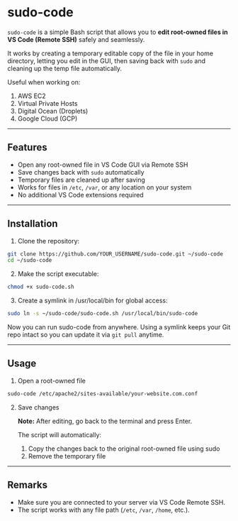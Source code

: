 # sudo-code

`sudo-code` is a simple Bash script that allows you to **edit root-owned files in VS Code (Remote SSH)** safely and seamlessly.  

It works by creating a temporary editable copy of the file in your home directory, letting you edit in the GUI, then saving back with `sudo` and cleaning up the temp file automatically.

Useful when working on:

1. AWS EC2
2. Virtual Private Hosts
3. Digital Ocean (Droplets)
4. Google Cloud (GCP)

---

## **Features**

- Open any root-owned file in VS Code GUI via Remote SSH  
- Save changes back with `sudo` automatically  
- Temporary files are cleaned up after saving  
- Works for files in `/etc`, `/var`, or any location on your system  
- No additional VS Code extensions required  

---

## **Installation**

1. Clone the repository:

```bash
git clone https://github.com/YOUR_USERNAME/sudo-code.git ~/sudo-code
cd ~/sudo-code
```

2. Make the script executable:

```bash
chmod +x sudo-code.sh
```

3. Create a symlink in /usr/local/bin for global access:

```bash
sudo ln -s ~/sudo-code/sudo-code.sh /usr/local/bin/sudo-code
```

Now you can run sudo-code from anywhere. Using a symlink keeps your Git repo intact so you can update it via `git pull` anytime.

---

## **Usage**

1. Open a root-owned file

```bash
sudo-code /etc/apache2/sites-available/your-website.com.conf
```

2. Save changes

    **Note:** After editing, go back to the terminal and press Enter.
   
    The script will automatically:
   1. Copy the changes back to the original root-owned file using sudo
   2. Remove the temporary file

---

## **Remarks**
- Make sure you are connected to your server via VS Code Remote SSH.
- The script works with any file path (`/etc`, `/var`, `/home`, etc.).